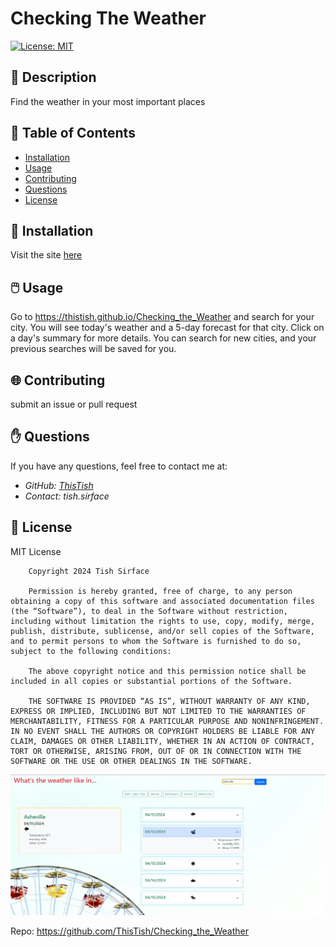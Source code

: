 # **Checking The Weather**


[![License: MIT](https://img.shields.io/badge/License-MIT-yellow.svg)](https://opensource.org/licenses/MIT)


## 📰 Description

Find the weather in your most important places

## 🔎 Table of Contents

- [Installation](#installation)
- [Usage](#usage)
- [Contributing](#contributing)
- [Questions](#questions)
- [License](#license)

## 💾 Installation <a id="installation"></a>

Visit the site [here](https://thistish.github.io/Checking_the_Weather/)

## 🖱️ Usage <a id="usage"></a>


Go to https://thistish.github.io/Checking_the_Weather and search for your city. You will see today's weather and a 5-day forecast for that city. Click on a day's summary for more details. You can search for new cities, and your previous searches will be saved for you.


## 🌐 Contributing <a id="contributing"></a>


submit an issue or pull request



## ✋ Questions <a id="questions"></a>


If you have any questions, feel free to contact me at:

- *GitHub: [ThisTish](https://github.com/ThisTish)*
- *Contact: tish.sirface*

## 🪪 License <a id="license"></a>

MIT License

        Copyright 2024 Tish Sirface

        Permission is hereby granted, free of charge, to any person obtaining a copy of this software and associated documentation files (the “Software”), to deal in the Software without restriction, including without limitation the rights to use, copy, modify, merge, publish, distribute, sublicense, and/or sell copies of the Software, and to permit persons to whom the Software is furnished to do so, subject to the following conditions:
        
        The above copyright notice and this permission notice shall be included in all copies or substantial portions of the Software.
        
        THE SOFTWARE IS PROVIDED “AS IS”, WITHOUT WARRANTY OF ANY KIND, EXPRESS OR IMPLIED, INCLUDING BUT NOT LIMITED TO THE WARRANTIES OF MERCHANTABILITY, FITNESS FOR A PARTICULAR PURPOSE AND NONINFRINGEMENT. IN NO EVENT SHALL THE AUTHORS OR COPYRIGHT HOLDERS BE LIABLE FOR ANY CLAIM, DAMAGES OR OTHER LIABILITY, WHETHER IN AN ACTION OF CONTRACT, TORT OR OTHERWISE, ARISING FROM, OUT OF OR IN CONNECTION WITH THE SOFTWARE OR THE USE OR OTHER DEALINGS IN THE SOFTWARE.

![alt text](<assets/images/Screenshot 2024-04-11 080625.png>)

Repo:
https://github.com/ThisTish/Checking_the_Weather
